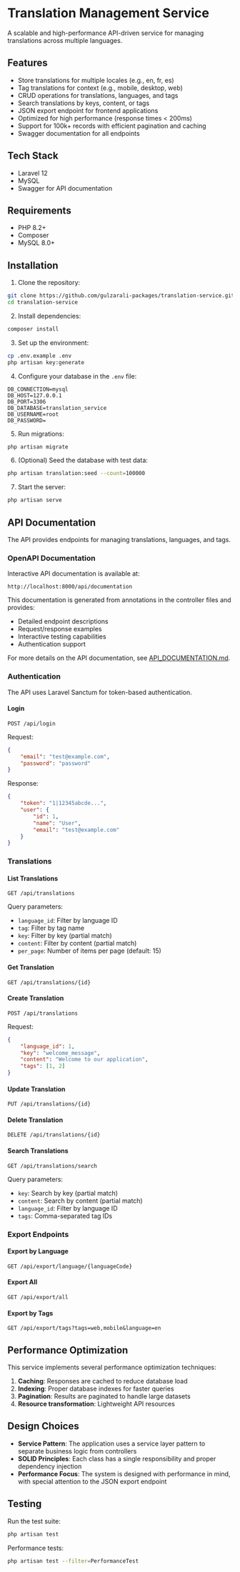 # Translation Management Service

A scalable and high-performance API-driven service for managing translations across multiple languages.

## Features

-   Store translations for multiple locales (e.g., en, fr, es)
-   Tag translations for context (e.g., mobile, desktop, web)
-   CRUD operations for translations, languages, and tags
-   Search translations by keys, content, or tags
-   JSON export endpoint for frontend applications
-   Optimized for high performance (response times < 200ms)
-   Support for 100k+ records with efficient pagination and caching
-   Swagger documentation for all endpoints

## Tech Stack

-   Laravel 12
-   MySQL
-   Swagger for API documentation

## Requirements

-   PHP 8.2+
-   Composer
-   MySQL 8.0+

## Installation

1. Clone the repository:

```bash
git clone https://github.com/gulzarali-packages/translation-service.git
cd translation-service
```

2. Install dependencies:

```bash
composer install
```

3. Set up the environment:

```bash
cp .env.example .env
php artisan key:generate
```

4. Configure your database in the `.env` file:

```
DB_CONNECTION=mysql
DB_HOST=127.0.0.1
DB_PORT=3306
DB_DATABASE=translation_service
DB_USERNAME=root
DB_PASSWORD=
```

5. Run migrations:

```bash
php artisan migrate
```

6. (Optional) Seed the database with test data:

```bash
php artisan translation:seed --count=100000
```

7. Start the server:

```bash
php artisan serve
```

## API Documentation

The API provides endpoints for managing translations, languages, and tags.

### OpenAPI Documentation

Interactive API documentation is available at:

```
http://localhost:8000/api/documentation
```

This documentation is generated from annotations in the controller files and provides:

-   Detailed endpoint descriptions
-   Request/response examples
-   Interactive testing capabilities
-   Authentication support

For more details on the API documentation, see [API_DOCUMENTATION.md](API_DOCUMENTATION.md).

### Authentication

The API uses Laravel Sanctum for token-based authentication.

#### Login

```
POST /api/login
```

Request:

```json
{
    "email": "test@example.com",
    "password": "password"
}
```

Response:

```json
{
    "token": "1|12345abcde...",
    "user": {
        "id": 1,
        "name": "User",
        "email": "test@example.com"
    }
}
```

### Translations

#### List Translations

```
GET /api/translations
```

Query parameters:

-   `language_id`: Filter by language ID
-   `tag`: Filter by tag name
-   `key`: Filter by key (partial match)
-   `content`: Filter by content (partial match)
-   `per_page`: Number of items per page (default: 15)

#### Get Translation

```
GET /api/translations/{id}
```

#### Create Translation

```
POST /api/translations
```

Request:

```json
{
    "language_id": 1,
    "key": "welcome_message",
    "content": "Welcome to our application",
    "tags": [1, 2]
}
```

#### Update Translation

```
PUT /api/translations/{id}
```

#### Delete Translation

```
DELETE /api/translations/{id}
```

#### Search Translations

```
GET /api/translations/search
```

Query parameters:

-   `key`: Search by key (partial match)
-   `content`: Search by content (partial match)
-   `language_id`: Filter by language ID
-   `tags`: Comma-separated tag IDs

### Export Endpoints

#### Export by Language

```
GET /api/export/language/{languageCode}
```

#### Export All

```
GET /api/export/all
```

#### Export by Tags

```
GET /api/export/tags?tags=web,mobile&language=en
```

## Performance Optimization

This service implements several performance optimization techniques:

1. **Caching**: Responses are cached to reduce database load
2. **Indexing**: Proper database indexes for faster queries
3. **Pagination**: Results are paginated to handle large datasets
4. **Resource transformation**: Lightweight API resources

## Design Choices

-   **Service Pattern**: The application uses a service layer pattern to separate business logic from controllers
-   **SOLID Principles**: Each class has a single responsibility and proper dependency injection
-   **Performance Focus**: The system is designed with performance in mind, with special attention to the JSON export endpoint

## Testing

Run the test suite:

```bash
php artisan test
```

Performance tests:

```bash
php artisan test --filter=PerformanceTest
```
